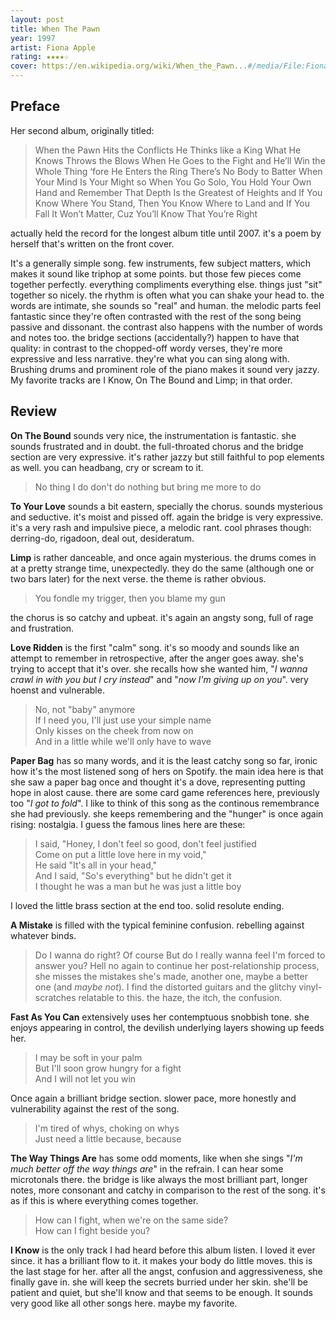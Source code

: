 ```yaml
---
layout: post
title: When The Pawn
year: 1997
artist: Fiona Apple
rating: ★★★★☆
cover: https://en.wikipedia.org/wiki/When_the_Pawn...#/media/File:Fiona_apple_when_the_pawn.jpg
---
```


## Preface
Her second album, originally titled:
> When the Pawn Hits the Conflicts He Thinks like a King What He Knows Throws the Blows When He Goes to the Fight and He’ll Win the Whole Thing ‘fore He Enters the Ring There’s No Body to Batter When Your Mind Is Your Might so When You Go Solo, You Hold Your Own Hand and Remember That Depth Is the Greatest of Heights and If You Know Where You Stand, Then You Know Where to Land and If You Fall It Won’t Matter, Cuz You’ll Know That You’re Right

actually held the record for the longest album title until 2007. it's a poem by herself that's written on the front cover.

It's a generally simple song. few instruments, few subject matters, which makes it sound like triphop at some points. but those few pieces come together perfectly. everything compliments everything else. things just "sit" together so nicely. the rhythm is often what you can shake your head to. the words are intimate, she sounds so "real" and human. the melodic parts feel fantastic since they're often contrasted with the rest of the song being passive and dissonant. the contrast also happens with the number of words and notes too. the bridge sections (accidentally?) happen to have that quality: in contrast to the chopped-off wordy verses, they're more expressive and less narrative. they're what you can sing along with.
Brushing drums and prominent role of the piano makes it sound very jazzy.
My favorite tracks are I Know, On The Bound and Limp; in that order.

## Review
**On The Bound** sounds very nice, the instrumentation is fantastic. she sounds frustrated and in doubt. the full-throated chorus and the bridge section are very expressive. it's rather jazzy but still faithful to pop elements as well. you can headbang, cry or scream to it.
> No thing I do don't do nothing but bring me more to do

**To Your Love** sounds a bit eastern, specially the chorus. sounds mysterious and seductive. it's moist and pissed off. again the bridge is very expressive. it's a very rash and impulsive piece, a melodic rant. cool phrases though: derring-do, rigadoon, deal out, desideratum.

**Limp** is rather danceable, and once again mysterious. the drums comes in at a pretty strange time, unexpectedly. they do the same (although one or two bars later) for the next verse. the theme is rather obvious.
> You fondle my trigger, then you blame my gun

the chorus is so catchy and upbeat. it's again an angsty song, full of rage and frustration.

**Love Ridden** is the first "calm" song. it's so moody and sounds like an attempt to remember in retrospective, after the anger goes away. she's trying to accept that it's over. she recalls how she wanted him, "_I wanna crawl in with you but I cry instead_" and "_now I'm giving up on you_". very hoenst and vulnerable.
> No, not "baby" anymore  
> If I need you, I'll just use your simple name  
> Only kisses on the cheek from now on  
> And in a little while we'll only have to wave

**Paper Bag** has so many words, and it is the least catchy song so far, ironic how it's the most listened song of hers on Spotify. the main idea here is that she saw a paper bag once and thought it's a dove, representing putting hope in alost cause. there are some card game references here, previously too "_I got to fold_". I like to think of this song as the continous remembrance she had previously. she keeps remembering and the "hunger" is once again rising: nostalgia. I guess the famous lines here are these:
>I said, "Honey, I don't feel so good, don't feel justified  
> Come on put a little love here in my void,"  
> He said "It's all in your head,"  
> And I said, "So's everything" but he didn't get it  
> I thought he was a man but he was just a little boy

I loved the little brass section at the end too. solid resolute ending.

**A Mistake** is filled with the typical feminine confusion. rebelling against whatever binds. 
> Do I wanna do right? Of course
> But do I really wanna feel I'm forced to answer you? Hell no
again to continue her post-relationship process, she misses the mistakes she's made, another one, maybe a better one (and _maybe not_). I find the distorted guitars and the glitchy vinyl-scratches relatable to this. the haze, the itch, the confusion.

**Fast As You Can** extensively uses her contemptuous snobbish tone. she enjoys appearing in control, the devilish underlying layers showing up feeds her.
> I may be soft in your palm  
> But I'll soon grow hungry for a fight  
> And I will not let you win

Once again a brilliant bridge section. slower pace, more honestly and vulnerability against the rest of the song.
> I'm tired of whys, choking on whys  
> Just need a little because, because

**The Way Things Are** has some odd moments, like when she sings "_I'm much better off the way things are_" in the refrain. I can hear some microtonals there. the bridge is like always the most brilliant part, longer notes, more consonant and catchy in comparison to the rest of the song. it's as if this is where everything comes together.
> How can I fight, when we're on the same side?  
> How can I fight beside you?

**I Know** is the only track I had heard before this album listen. I loved it ever since. it has a brilliant flow to it. it makes your body do little moves. this is the last stage for her. after all the angst, confusion and aggressiveness, she finally gave in. she will keep the secrets burried under her skin. she'll be patient and quiet, but she'll know and that seems to be enough.
It sounds very good like all other songs here. maybe my favorite.
